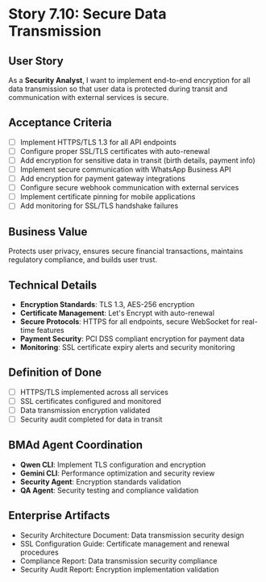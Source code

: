 # Story 7.10: Secure Data Transmission

## User Story
As a **Security Analyst**, I want to implement end-to-end encryption for all data transmission so that user data is protected during transit and communication with external services is secure.

## Acceptance Criteria
- [ ] Implement HTTPS/TLS 1.3 for all API endpoints
- [ ] Configure proper SSL/TLS certificates with auto-renewal
- [ ] Add encryption for sensitive data in transit (birth details, payment info)
- [ ] Implement secure communication with WhatsApp Business API
- [ ] Add encryption for payment gateway integrations
- [ ] Configure secure webhook communication with external services
- [ ] Implement certificate pinning for mobile applications
- [ ] Add monitoring for SSL/TLS handshake failures

## Business Value
Protects user privacy, ensures secure financial transactions, maintains regulatory compliance, and builds user trust.

## Technical Details
- **Encryption Standards**: TLS 1.3, AES-256 encryption
- **Certificate Management**: Let's Encrypt with auto-renewal
- **Secure Protocols**: HTTPS for all endpoints, secure WebSocket for real-time features
- **Payment Security**: PCI DSS compliant encryption for payment data
- **Monitoring**: SSL certificate expiry alerts and security monitoring

## Definition of Done
- [ ] HTTPS/TLS implemented across all services
- [ ] SSL certificates configured and monitored
- [ ] Data transmission encryption validated
- [ ] Security audit completed for data in transit

## BMAd Agent Coordination
- **Qwen CLI**: Implement TLS configuration and encryption
- **Gemini CLI**: Performance optimization and security review
- **Security Agent**: Encryption standards validation
- **QA Agent**: Security testing and compliance validation

## Enterprise Artifacts
- Security Architecture Document: Data transmission security design
- SSL Configuration Guide: Certificate management and renewal procedures
- Compliance Report: Data transmission security compliance
- Security Audit Report: Encryption implementation validation